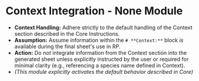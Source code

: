# **Context Integration - None Module**
*   **Context Handling:** Adhere strictly to the default handling of the Context section described in the Core Instructions.
*   **Assumption:** Assume information within the `# **Context:**` block *is* available during the final sheet's use in RP.
*   **Action:** Do *not* integrate information from the Context section into the generated sheet unless explicitly instructed by the user or required for minimal clarity (e.g., referencing a species name defined in Context).
*   *(This module explicitly activates the default behavior described in Core)*
